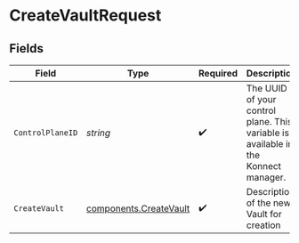 # CreateVaultRequest


## Fields

| Field                                                                              | Type                                                                               | Required                                                                           | Description                                                                        | Example                                                                            |
| ---------------------------------------------------------------------------------- | ---------------------------------------------------------------------------------- | ---------------------------------------------------------------------------------- | ---------------------------------------------------------------------------------- | ---------------------------------------------------------------------------------- |
| `ControlPlaneID`                                                                   | *string*                                                                           | :heavy_check_mark:                                                                 | The UUID of your control plane. This variable is available in the Konnect manager. | 9524ec7d-36d9-465d-a8c5-83a3c9390458                                               |
| `CreateVault`                                                                      | [components.CreateVault](../../models/components/createvault.md)                   | :heavy_check_mark:                                                                 | Description of the new Vault for creation                                          |                                                                                    |